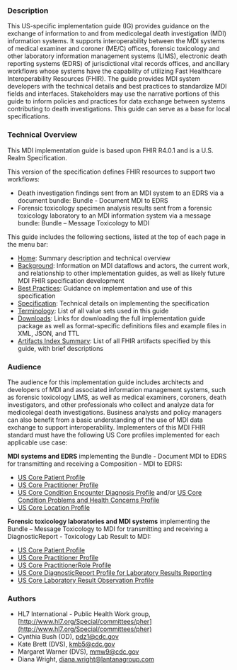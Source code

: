 ### Description
This US-specific implementation guide (IG) provides guidance on the exchange of information to and from medicolegal death investigation (MDI) information systems. It supports interoperability between the MDI systems of medical examiner and coroner (ME/C) offices, forensic toxicology and other laboratory information management systems (LIMS), electronic death reporting systems (EDRS) of jurisdictional vital records offices, and ancillary workflows whose systems have the capability of utilizing Fast Healthcare Interoperability Resources (FHIR). The guide provides MDI system developers with the technical details and best practices to standardize MDI fields and interfaces. Stakeholders may use the narrative portions of this guide to inform policies and practices for data exchange between systems contributing to death investigations. This guide can serve as a base for local specifications.

### Technical Overview
This MDI implementation guide is based upon FHIR R4.0.1 and is a U.S. Realm Specification.

This version of the specification defines FHIR resources to support two workflows:
* Death investigation findings sent from an MDI system to an EDRS via a document bundle: Bundle - Document MDI to EDRS
* Forensic toxicology specimen analysis results sent from a forensic toxicology laboratory to an MDI information system via a message bundle: Bundle – Message Toxicology to MDI

This guide includes the following sections, listed at the top of each page in the menu bar: 
* [Home](index.html): Summary description and technical overview
* [Background](background.html): Information on MDI dataflows and actors, the current work, and relationship to other implementation guides, as well as likely future MDI FHIR specification development
* [Best Practices](best_practices.html): Guidance on implementation and use of this specification
* [Specification](specification.html): Technical details on implementing the specification
* [Terminology](terminology.html): List of all value sets used in this guide
* [Downloads](downloads.html): Links for downloading the full implementation guide package as well as format-specific definitions files and example files in XML, JSON, and TTL
* [Artifacts Index Summary](artifacts.html): List of all FHIR artifacts specified by this guide, with brief descriptions

### Audience
The audience for this implementation guide includes architects and developers of MDI and associated information management systems, such as forensic toxicology LIMS, as well as medical examiners, coroners, death investigators, and other professionals who collect and analyze data for medicolegal death investigations. Business analysts and policy managers can also benefit from a basic understanding of the use of MDI data exchange to support interoperability.
Implementers of this MDI FHIR standard must have the following US Core profiles implemented for each applicable use case:

**MDI systems and EDRS** implementing the Bundle - Document MDI to EDRS for transmitting and receiving a Composition - MDI to EDRS:
* [US Core Patient Profile](http://hl7.org/fhir/us/core/StructureDefinition/us-core-patient)
* [US Core Practitioner Profile](http://hl7.org/fhir/us/core/StructureDefinition/us-core-practitioner)
* [US Core Condition Encounter Diagnosis Profile](http://hl7.org/fhir/us/core/StructureDefinition-us-core-condition-encounter-diagnosis.html) and/or [US Core Condition Problems and Health Concerns Profile](http://hl7.org/fhir/us/core/StructureDefinition-us-core-condition-problems-health-concerns.html)
* [US Core Location Profile](http://hl7.org/fhir/us/core/StructureDefinition/us-core-location)

**Forensic toxicology laboratories and MDI systems** implementing the Bundle – Message Toxicology to MDI for transmitting and receiving a DiagnosticReport - Toxicology Lab Result to MDI:
* [US Core Patient Profile](http://hl7.org/fhir/us/core/StructureDefinition/us-core-patient)
* [US Core Practitioner Profile](http://hl7.org/fhir/us/core/StructureDefinition/us-core-practitioner)
* [US Core PractitionerRole Profile](http://hl7.org/fhir/us/core/StructureDefinition/us-core-practitionerrole)
* [US Core DiagnosticReport Profile for Laboratory Results Reporting](http://hl7.org/fhir/us/core/StructureDefinition-us-core-diagnosticreport-lab.html)
* [US Core Laboratory Result Observation Profile](http://hl7.org/fhir/us/core/StructureDefinition/us-core-observation-lab)

### Authors
* HL7 International - Public Health Work group, [http://www.hl7.org/Special/committees/pher](http://www.hl7.org/Special/committees/pher)
* Cynthia Bush (OD), pdz1@cdc.gov
* Kate Brett (DVS), kmb5@cdc.gov
* Margaret Warner (DVS), mmw9@cdc.gov
* Diana Wright, diana.wright@lantanagroup.com